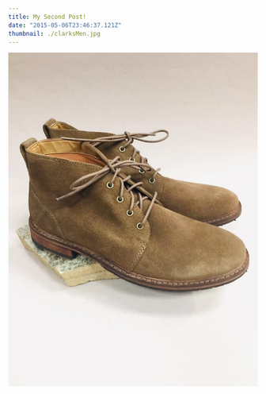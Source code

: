 ```yaml
---
title: My Second Post!
date: "2015-05-06T23:46:37.121Z"
thumbnail: ./clarksMen.jpg
---
```


![my-second-post](./clarksMen.jpg)
